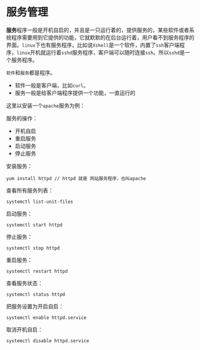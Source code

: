 # 服务管理

**服务**程序一般是开机自启的，并且是一只运行着的，提供服务的，某些软件或者系统程序需要用到它提供的功能，它就默默的在后台运行着，用户看不到服务程序的界面。`linux`下也有服务程序，比如说`Xshell`是一个软件，内置了`ssh`客户端程序，`linux`开机就运行着`sshd`服务程序，客户端可以随时连接`ssh`。所以`sshd`是一个服务程序。

`软件`和`服务`都是程序。

+ 软件一般是客户端，比如`curl`。
+ 服务一般是给客户端程序提供一个功能，一直运行的

这里以安装一个`apache`服务为例：

服务的操作：

+ 开机自启
+ 重启服务
+ 启动服务
+ 停止服务

安装服务：

```
yum install httpd // httpd 就是 网站服务程序，也叫apache
```

查看所有服务列表：

```
systemctl list-unit-files
```

启动服务：

```
systemctl start httpd
```

停止服务：

```
systemctl stop httpd
```

重启服务：

```
systemctl restart httpd
```

查看服务状态：

```
systemctl status httpd
```

把服务设置为开启自启：

```
systemctl enable httpd.service
```

取消开机自启：

```
systemctl disable httpd.service
```